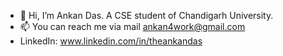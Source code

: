 - 👋 Hi, I’m Ankan Das. A CSE student of Chandigarh University.
- 📫 You can reach me via mail ankan4work@gmail.com
- LinkedIn: www.linkedin.com/in/theankandas

<!---
ankanslittlemind/ankanslittlemind is a ✨ special ✨ repository because its `README.md` (this file) appears on your GitHub profile.
You can click the Preview link to take a look at your changes.
--->
